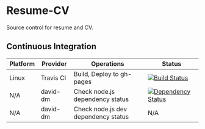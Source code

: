 # Resume-CV

Source control for resume and CV.

## Continuous Integration

| Platform | Provider | Operations | Status |
|----------|----------|------------|--------|
| Linux | Travis CI | Build, Deploy to gh-pages | [![Build Status](https://travis-ci.org/manastalukdar/resume-cv.svg?branch=master)](https://travis-ci.org/manastalukdar/resume-cv) |
| N/A | david-dm | Check node.js dependency status | [![Dependency Status](https://david-dm.org/manastalukdar/resume-cv.svg)](https://david-dm.org/manastalukdar/resume-cv?path=website) |
| N/A | david-dm | Check node.js dev dependency status | N/A |
